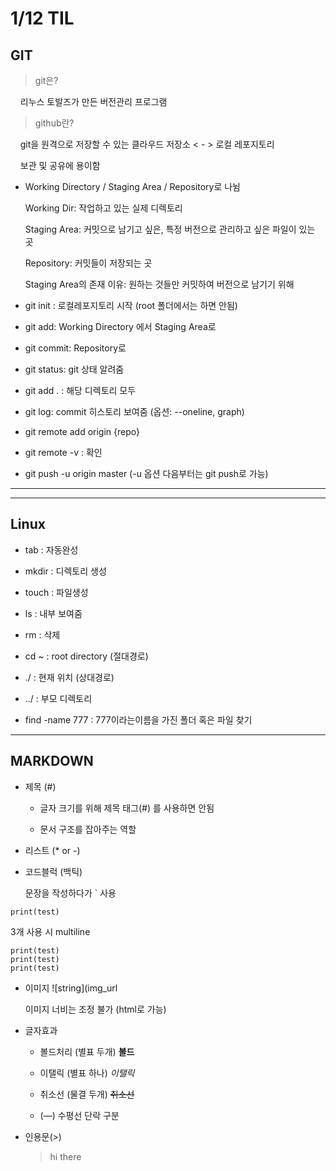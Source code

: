 # 1/12 TIL

## GIT

> git은?

    리누스 토발즈가 만든 버전관리 프로그램

> github란?

    git을 원격으로 저장할 수 있는 클라우드 저장소 < - > 로컬 레포지토리

    보관 및 공유에 용이함

- Working Directory / Staging Area / Repository로 나뉨
  
  Working Dir: 작업하고 있는 실제 디렉토리
  
  Staging Area: 커밋으로 남기고 싶은, 특정 버전으로 관리하고 싶은 파일이 있는 곳
  
  Repository: 커밋들이 저장되는 곳
  
  Staging Area의 존재 이유: 원하는 것들만 커밋하여 버전으로 남기기 위해
  
  

- git init : 로컬레포지토리 시작 (root 폴더에서는 하면 안됨)

- git add: Working Directory 에서 Staging Area로

- git commit: Repository로

- git status: git 상태 알려줌

- git add . : 해당 디렉토리 모두

- git log: commit 히스토리 보여줌 (옵션: --oneline, graph)



- git remote add origin {repo} 

- git remote -v : 확인

- git push -u origin master (-u 옵션 다음부터는 git push로 가능)

---

---

## Linux

- tab : 자동완성

- mkdir : 디렉토리 생성

- touch : 파일생성

- ls : 내부 보여줌

- rm : 삭제

- cd ~ : root directory (절대경로)

- ./ : 현재 위치 (상대경로)

- ../ : 부모 디렉토리

- find -name 777 : 777이라는이름을 가진 폴더 혹은 파일 찾기

---

## MARKDOWN

- 제목 (#)
  
  - 글자 크기를 위해 제목 태그(#) 를 사용하면 안됨
  
  - 문서 구조를 잡아주는 역할

- 리스트 (* or -)

- 코드블럭 (백틱)
  
  문장을 작성하다가 ` 사용

```
print(test)
```

3개 사용 시 multiline

```
print(test)
print(test)
print(test)
```

- 이미지 ![string](img_url
  
  이미지 너비는 조정 불가 (html로 가능)

- 글자효과
  
  - 볼드처리 (별표 두개) **볼드**
  
  - 이탤릭 (별표 하나) *이탤릭*
  
  - 취소선 (물결 두개) ~~취소선~~
  
  - (—) 수평선 단락 구분

- 인용문(>)
  
  > hi there